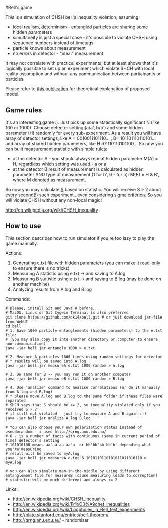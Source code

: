 #Bell's game

This is a simulation of CHSH bell's inequality violation, assuming:

- local realism, determinism - entangled particles are sharing some hidden parameters
- simultaneity is just a special case - it's possible to violate CHSH using sequence numbers instead of timetags
- particle knows about measurement
- no errors in detector - "ideal" measurement

It may not correlate with practical experiments, but at least shows that it's logically possible to set up an experiment which violate SHCH with local reality assumption and without any communication between participants or particles.


Please refer to [this publication](https://www.academia.edu/8631507/Hidden_parameters_may_create_additional_statistical_errors_in_bell_test_experiments) for theoretical explanation of proposed model.
 
## Game rules

It's an interesting game :). Just pick up some statistically significant N (like 100 or 1000). Choose detector setting (a/a', b/b') and some hidden parameter (H) randomly for every sub-experiment. As a result you will have array of detector settings, like A = 0010011101110... , B= 101101110110101... and array of shared hidden parameters, like H=01110110101100... So now you can built measurement statistic with simple rules: 
- at the detector A - you should always repeat hidden parameter M(A) = H, regardless which setting was used -  a or a' 
- at the detector B result of measurement is calculated as hidden parameter AND type of measurement (1 for b', 0 - for b): M(B) = H & B', where M denoted as measurement.
 
So now you may calculate [S](http://en.wikipedia.org/wiki/CHSH_inequality) based on statistic. You will receive S > 2  about every second(!) such experiment...even considering [sigma criterion](http://en.wikipedia.org/wiki/Statistical_significance). So you will violate CHSH without any non-local magic!

http://en.wikipedia.org/wiki/CHSH_inequality

 
 
## How to use

This section describes how to run simulator if you're too lazy to play the game manually.

Actions:

1. Generating e.txt file with hidden parameters (you can make it read-only to ensure there is no tricks)
2. Measuring A statistic using e.txt -> and saving to A.log
3. Measuring B statistic using e.txt -> and saving to B.log (may be done on another machine)
4. Analyzing results from A.log and B.log

Commands:

    # please, install Git and Java 8 before, 
    # MacOS, Linux or Git Cygwin Terminal is also preferred
    git clone https://github.com/dk14/bell.git # or just download jar-file from WebUI
    cd bell
    # 1. Save 1000 particle entanglements (hidden parameters) to the e.txt file:
    # (you may also copy it into another directory or computer to ensure non-communication)
    java -jar bell.jar entangle 1000 > e.txt 
    
    # 2. Measure A particles 1000 times using random settings for detector
    # * results will be saved into A.log
    java -jar bell.jar measureA e.txt 1000 random > A.log
    
    # 3. Do same for B -- you may run it on another computer
    java -jar bell.jar measureB e.txt 1000 random > B.log
    
    # 4. Use 'analize' command to analise correlations (or do it manually from A.log and B.log)
    # * please move A.log and B.log to the same folder if these files were separated  
    # SHCH says that S should be <= 2, so inequality violated only if you received S > 2
    # if still not violated - just try to measure A and B again :-)
    java -jar bell.jar analize A.log B.log
    
    # You can also choose your own polarization states instead of pseudorandom - i used http://qrng.anu.edu.au/
    # 6 - is a number of tacts with continuous (same in current period of time) detector's setting
    # 101010100 means aa'aa'aa'aa'a' or bb'bb'bb'bb'b' depending what you're measuring
    # result will be saved to myA.log
    java -jar bell.jar measureA e.txt 6 1010110110101011011010110 > myA.log
    
    # you can also simulate man-in-the-middle by using different entanglement file for measureB (cause measuring leads to corruption)
    # statistic will be much different and always <= 2 


Links: 

- http://en.wikipedia.org/wiki/CHSH_inequality
- http://en.wikipedia.org/wiki/Fr%C3%A9chet_inequalities
- http://en.wikipedia.org/wiki/Loopholes_in_Bell_test_experiments
- http://plato.stanford.edu/entries/bell-theorem/
- http://qrng.anu.edu.au/ - randomizer

 
